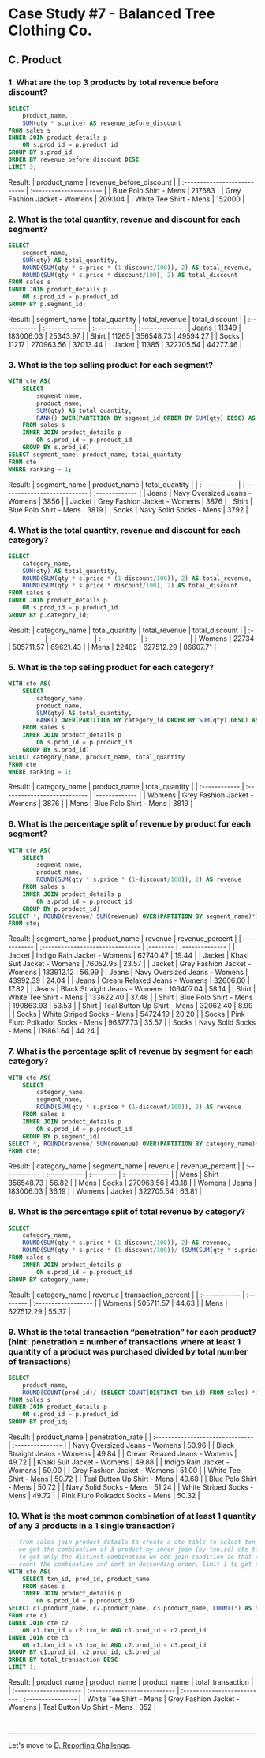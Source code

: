# Case Study #7 - Balanced Tree Clothing Co.

## C. Product 

### 1. What are the top 3 products by total revenue before discount?
``` sql
SELECT
	product_name,
    SUM(qty * s.price) AS revenue_before_discount
FROM sales s
INNER JOIN product_details p
	ON s.prod_id = p.product_id
GROUP BY s.prod_id
ORDER BY revenue_before_discount DESC
LIMIT 3;
```
Result:
| product_name                 | revenue_before_discount |
| :--------------------------- | :---------------------- |
| Blue Polo Shirt - Mens       | 217683                  |
| Grey Fashion Jacket - Womens | 209304                  |
| White Tee Shirt - Mens       | 152000                  |

### 2. What is the total quantity, revenue and discount for each segment?
``` sql
SELECT
	segment_name,
    SUM(qty) AS total_quantity,
    ROUND(SUM(qty * s.price * (1-discount/100)), 2) AS total_revenue,
    ROUND(SUM(qty * s.price * discount/100), 2) AS total_discount
FROM sales s
INNER JOIN product_details p
	ON s.prod_id = p.product_id
GROUP BY p.segment_id;
```
Result:
| segment_name | total_quantity | total_revenue | total_discount |
| :----------- | :------------- | :------------ | :------------- |
| Jeans        | 11349          | 183006.03     | 25343.97       |
| Shirt        | 11265          | 356548.73     | 49594.27       |
| Socks        | 11217          | 270963.56     | 37013.44       |
| Jacket       | 11385          | 322705.54     | 44277.46       |

### 3. What is the top selling product for each segment?
``` sql
WITH cte AS(
	SELECT
		segment_name,
		product_name,
		SUM(qty) AS total_quantity,
		RANK() OVER(PARTITION BY segment_id ORDER BY SUM(qty) DESC) AS ranking
	FROM sales s
	INNER JOIN product_details p
		ON s.prod_id = p.product_id
	GROUP BY s.prod_id)
SELECT segment_name, product_name, total_quantity
FROM cte
WHERE ranking = 1;    
```
Result:
| segment_name | product_name                  | total_quantity |
| :----------- | :---------------------------- | :------------- |
| Jeans        | Navy Oversized Jeans - Womens | 3856           |
| Jacket       | Grey Fashion Jacket - Womens  | 3876           |
| Shirt        | Blue Polo Shirt - Mens        | 3819           |
| Socks        | Navy Solid Socks - Mens       | 3792           |

### 4. What is the total quantity, revenue and discount for each category?
``` sql
SELECT
	category_name,
    SUM(qty) AS total_quantity,
    ROUND(SUM(qty * s.price * (1-discount/100)), 2) AS total_revenue,
    ROUND(SUM(qty * s.price * discount/100), 2) AS total_discount
FROM sales s
INNER JOIN product_details p
	ON s.prod_id = p.product_id
GROUP BY p.category_id;
```
Result:
| category_name | total_quantity | total_revenue | total_discount |
| :------------ | :------------- | :------------ | :------------- |
| Womens        | 22734          | 505711.57     | 69621.43       |
| Mens          | 22482          | 627512.29     | 86607.71       |

### 5. What is the top selling product for each category?
``` sql
WITH cte AS(
	SELECT
		category_name,
		product_name,
		SUM(qty) AS total_quantity,
		RANK() OVER(PARTITION BY category_id ORDER BY SUM(qty) DESC) AS ranking
	FROM sales s
	INNER JOIN product_details p
		ON s.prod_id = p.product_id
	GROUP BY s.prod_id)
SELECT category_name, product_name, total_quantity
FROM cte
WHERE ranking = 1;
```
Result:
| category_name | product_name                 | total_quantity |
| :------------ | :--------------------------- | :------------- |
| Womens        | Grey Fashion Jacket - Womens | 3876           |
| Mens          | Blue Polo Shirt - Mens       | 3819           |

### 6. What is the percentage split of revenue by product for each segment?
``` sql
WITH cte AS(
	SELECT
		segment_name,
		product_name,
		ROUND(SUM(qty * s.price * (1-discount/100)), 2) AS revenue
	FROM sales s
	INNER JOIN product_details p
		ON s.prod_id = p.product_id
	GROUP BY p.product_id)
SELECT *, ROUND(revenue/ SUM(revenue) OVER(PARTITION BY segment_name)*100, 2) AS revenue_percent
FROM cte;
```
Result:
| segment_name | product_name                     | revenue   | revenue_percent |
| :----------- | :------------------------------- | :-------- | :-------------- |
| Jacket       | Indigo Rain Jacket - Womens      | 62740.47  | 19.44           |
| Jacket       | Khaki Suit Jacket - Womens       | 76052.95  | 23.57           |
| Jacket       | Grey Fashion Jacket - Womens     | 183912.12 | 56.99           |
| Jeans        | Navy Oversized Jeans - Womens    | 43992.39  | 24.04           |
| Jeans        | Cream Relaxed Jeans - Womens     | 32606.60  | 17.82           |
| Jeans        | Black Straight Jeans - Womens    | 106407.04 | 58.14           |
| Shirt        | White Tee Shirt - Mens           | 133622.40 | 37.48           |
| Shirt        | Blue Polo Shirt - Mens           | 190863.93 | 53.53           |
| Shirt        | Teal Button Up Shirt - Mens      | 32062.40  | 8.99            |
| Socks        | White Striped Socks - Mens       | 54724.19  | 20.20           |
| Socks        | Pink Fluro Polkadot Socks - Mens | 96377.73  | 35.57           |
| Socks        | Navy Solid Socks - Mens          | 119861.64 | 44.24           |

### 7. What is the percentage split of revenue by segment for each category?
``` sql
WITH cte AS(
	SELECT
		category_name,
		segment_name,
		ROUND(SUM(qty * s.price * (1-discount/100)), 2) AS revenue
	FROM sales s
	INNER JOIN product_details p
		ON s.prod_id = p.product_id
	GROUP BY p.segment_id)
SELECT *, ROUND(revenue/ SUM(revenue) OVER(PARTITION BY category_name)*100, 2) AS revenue_percent
FROM cte;
```
Result:
| category_name | segment_name | revenue   | revenue_percent |
| :------------ | :----------- | :-------- | :-------------- |
| Mens          | Shirt        | 356548.73 | 56.82           |
| Mens          | Socks        | 270963.56 | 43.18           |
| Womens        | Jeans        | 183006.03 | 36.19           |
| Womens        | Jacket       | 322705.54 | 63.81           |

### 8. What is the percentage split of total revenue by category?
``` sql
SELECT 
	category_name,
	ROUND(SUM(qty * s.price * (1-discount/100)), 2) AS revenue,
	ROUND(SUM(qty * s.price * (1-discount/100))/ (SUM(SUM(qty * s.price * (1-discount/100))) OVER()) *100, 2) AS transaction_percent    
FROM sales s
	INNER JOIN product_details p
		ON s.prod_id = p.product_id
GROUP BY category_name;
```
Result:
| category_name | revenue   | transaction_percent |
| :------------ | :-------- | :------------------ |
| Womens        | 505711.57 | 44.63               |
| Mens          | 627512.29 | 55.37               |

### 9. What is the total transaction “penetration” for each product? (hint: penetration = number of transactions where at least 1 quantity of a product was purchased divided by total number of transactions)
``` sql
SELECT
	product_name,
    ROUND(COUNT(prod_id)/ (SELECT COUNT(DISTINCT txn_id) FROM sales) *100, 2) AS penetration_rate
FROM sales s
INNER JOIN product_details p
	ON s.prod_id = p.product_id
GROUP BY prod_id;
```
Result:
| product_name                     | penetration_rate |
| :------------------------------- | :--------------- |
| Navy Oversized Jeans - Womens    | 50.96            |
| Black Straight Jeans - Womens    | 49.84            |
| Cream Relaxed Jeans - Womens     | 49.72            |
| Khaki Suit Jacket - Womens       | 49.88            |
| Indigo Rain Jacket - Womens      | 50.00            |
| Grey Fashion Jacket - Womens     | 51.00            |
| White Tee Shirt - Mens           | 50.72            |
| Teal Button Up Shirt - Mens      | 49.68            |
| Blue Polo Shirt - Mens           | 50.72            |
| Navy Solid Socks - Mens          | 51.24            |
| White Striped Socks - Mens       | 49.72            |
| Pink Fluro Polkadot Socks - Mens | 50.32            |

### 10. What is the most common combination of at least 1 quantity of any 3 products in a 1 single transaction?
``` sql
-- from sales join product_details to create a cte table to select txn_id, prod_id and product_name
-- we get the combination of 3 product by inner join (by txn.id) cte table with itself 2 times
-- to get only the distinct combination we add join condition so that c1.prod_id < c2.prod_id < c3.prod_id
-- count the combination and sort in descending order, limit 1 to get the most common
WITH cte AS(
	SELECT txn_id, prod_id, product_name
    FROM sales s
	INNER JOIN product_details p
		ON s.prod_id = p.product_id)
SELECT c1.product_name, c2.product_name, c3.product_name, COUNT(*) AS total_transaction
FROM cte c1
INNER JOIN cte c2
	ON c1.txn_id = c2.txn_id AND c1.prod_id < c2.prod_id
INNER JOIN cte c3
	ON c1.txn_id = c3.txn_id AND c2.prod_id < c3.prod_id
GROUP BY c1.prod_id, c2.prod_id, c3.prod_id
ORDER BY total_transaction DESC
LIMIT 1;
```
Result:
| product_name           | product_name                 | product_name                | total_transaction |
| :--------------------- | :--------------------------- | :-------------------------- | :---------------- |
| White Tee Shirt - Mens | Grey Fashion Jacket - Womens | Teal Button Up Shirt - Mens | 352               |

<br>

***
Let's move to [D. Reporting Challenge](./D.%20Reporting%20Challenge.md).
